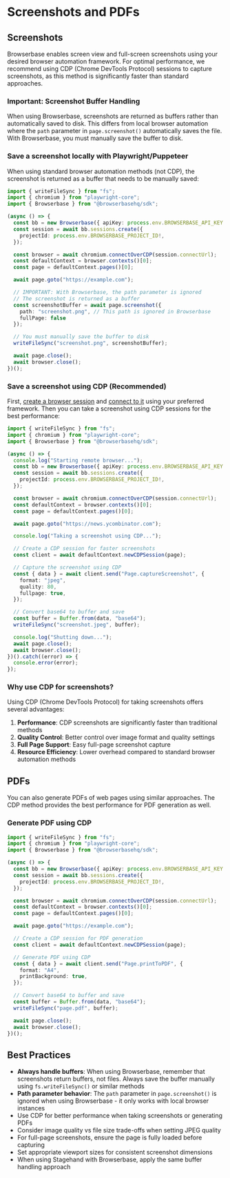 # Screenshots and PDFs

## Screenshots

Browserbase enables screen view and full-screen screenshots using your desired browser automation framework. For optimal performance, we recommend using CDP (Chrome DevTools Protocol) sessions to capture screenshots, as this method is significantly faster than standard approaches.

### Important: Screenshot Buffer Handling

When using Browserbase, screenshots are returned as buffers rather than automatically saved to disk. This differs from local browser automation where the `path` parameter in `page.screenshot()` automatically saves the file. With Browserbase, you must manually save the buffer to disk.

### Save a screenshot locally with Playwright/Puppeteer

When using standard browser automation methods (not CDP), the screenshot is returned as a buffer that needs to be manually saved:

```typescript
import { writeFileSync } from "fs";
import { chromium } from "playwright-core";
import { Browserbase } from "@browserbasehq/sdk";

(async () => {
  const bb = new Browserbase({ apiKey: process.env.BROWSERBASE_API_KEY! });
  const session = await bb.sessions.create({
    projectId: process.env.BROWSERBASE_PROJECT_ID!,
  });

  const browser = await chromium.connectOverCDP(session.connectUrl);
  const defaultContext = browser.contexts()[0];
  const page = defaultContext.pages()[0];

  await page.goto("https://example.com");

  // IMPORTANT: With Browserbase, the path parameter is ignored
  // The screenshot is returned as a buffer
  const screenshotBuffer = await page.screenshot({ 
    path: "screenshot.png", // This path is ignored in Browserbase
    fullPage: false 
  });

  // You must manually save the buffer to disk
  writeFileSync("screenshot.png", screenshotBuffer);

  await page.close();
  await browser.close();
})();
```

### Save a screenshot using CDP (Recommended)

First, [create a browser session](/fundamentals/create-browser-session) and [connect to it](/fundamentals/using-browser-session) using your preferred framework. Then you can take a screenshot using CDP sessions for the best performance:

```typescript
import { writeFileSync } from "fs";
import { chromium } from "playwright-core";
import { Browserbase } from "@browserbasehq/sdk";

(async () => {
  console.log("Starting remote browser...");
  const bb = new Browserbase({ apiKey: process.env.BROWSERBASE_API_KEY! });
  const session = await bb.sessions.create({
    projectId: process.env.BROWSERBASE_PROJECT_ID!,
  });

  const browser = await chromium.connectOverCDP(session.connectUrl);
  const defaultContext = browser.contexts()[0];
  const page = defaultContext.pages()[0];

  await page.goto("https://news.ycombinator.com");

  console.log("Taking a screenshot using CDP...");

  // Create a CDP session for faster screenshots
  const client = await defaultContext.newCDPSession(page);

  // Capture the screenshot using CDP
  const { data } = await client.send("Page.captureScreenshot", {
    format: "jpeg",
    quality: 80,
    fullpage: true,
  });

  // Convert base64 to buffer and save
  const buffer = Buffer.from(data, "base64");
  writeFileSync("screenshot.jpeg", buffer);

  console.log("Shutting down...");
  await page.close();
  await browser.close();
})().catch((error) => {
  console.error(error);
});
```

### Why use CDP for screenshots?

Using CDP (Chrome DevTools Protocol) for taking screenshots offers several advantages:

1. **Performance**: CDP screenshots are significantly faster than traditional methods
2. **Quality Control**: Better control over image format and quality settings
3. **Full Page Support**: Easy full-page screenshot capture
4. **Resource Efficiency**: Lower overhead compared to standard browser automation methods

## PDFs

You can also generate PDFs of web pages using similar approaches. The CDP method provides the best performance for PDF generation as well.

### Generate PDF using CDP

```typescript
import { writeFileSync } from "fs";
import { chromium } from "playwright-core";
import { Browserbase } from "@browserbasehq/sdk";

(async () => {
  const bb = new Browserbase({ apiKey: process.env.BROWSERBASE_API_KEY! });
  const session = await bb.sessions.create({
    projectId: process.env.BROWSERBASE_PROJECT_ID!,
  });

  const browser = await chromium.connectOverCDP(session.connectUrl);
  const defaultContext = browser.contexts()[0];
  const page = defaultContext.pages()[0];

  await page.goto("https://example.com");

  // Create a CDP session for PDF generation
  const client = await defaultContext.newCDPSession(page);

  // Generate PDF using CDP
  const { data } = await client.send("Page.printToPDF", {
    format: "A4",
    printBackground: true,
  });

  // Convert base64 to buffer and save
  const buffer = Buffer.from(data, "base64");
  writeFileSync("page.pdf", buffer);

  await page.close();
  await browser.close();
})();
```

## Best Practices

- **Always handle buffers**: When using Browserbase, remember that screenshots return buffers, not files. Always save the buffer manually using `fs.writeFileSync()` or similar methods
- **Path parameter behavior**: The `path` parameter in `page.screenshot()` is ignored when using Browserbase - it only works with local browser instances
- Use CDP for better performance when taking screenshots or generating PDFs
- Consider image quality vs file size trade-offs when setting JPEG quality
- For full-page screenshots, ensure the page is fully loaded before capturing
- Set appropriate viewport sizes for consistent screenshot dimensions
- When using Stagehand with Browserbase, apply the same buffer handling approach